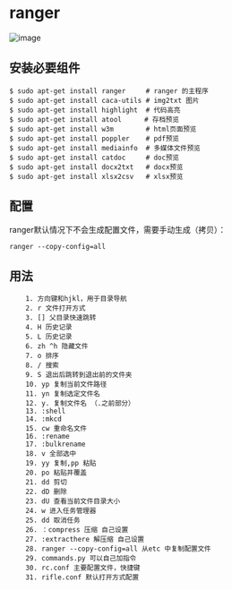 # ranger

![image](https://user-images.githubusercontent.com/104540627/172030647-c9012067-b6d8-4773-bc38-84505a53293b.png)

## 安装必要组件

```
$ sudo apt-get install ranger     # ranger 的主程序
$ sudo apt-get install caca-utils # img2txt 图片
$ sudo apt-get install highlight  # 代码高亮
$ sudo apt-get install atool　    # 存档预览
$ sudo apt-get install w3m        # html页面预览
$ sudo apt-get install poppler    # pdf预览
$ sudo apt-get install mediainfo  # 多媒体文件预览
$ sudo apt-get install catdoc     # doc预览
$ sudo apt-get install docx2txt   # docx预览
$ sudo apt-get install xlsx2csv   # xlsx预览
```

## 配置

ranger默认情况下不会生成配置文件，需要手动生成（拷贝）：
```
ranger --copy-config=all
```

## 用法

```
    1. 方向键和hjkl，用于目录导航
    2. r 文件打开方式
    3. [] 父目录快速跳转
    4. H 历史记录
    5. L 历史记录
    6. zh ^h 隐藏文件
    7. o 排序
    8. / 搜索
    9. S 退出后跳转到退出前的文件夹
    10. yp 复制当前文件路径
    11. yn 复制选定文件名
    12. y. 复制文件名 （.之前部分）
    13. :shell
    14. :mkcd 
    15. cw 重命名文件 
    16. :rename
    17. :bulkrename
    18. v 全部选中
    19. yy 复制,pp 粘贴
    20. po 粘贴并覆盖
    21. dd 剪切
    22. dD 删除
    23. dU 查看当前文件目录大小
    24. w 进入任务管理器
    25. dd 取消任务
    26. ：compress 压缩 自己设置
    27. :extracthere 解压缩 自己设置
    28. ranger --copy-config=all 从etc 中复制配置文件
    29. commands.py 可以自己加指令
    30. rc.conf 主要配置文件，快捷键
    31. rifle.conf 默认打开方式配置
```
